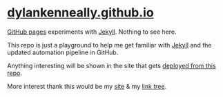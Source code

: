 <!--
add build status badge: https://docs.github.com/en/actions/monitoring-and-troubleshooting-workflows/adding-a-workflow-status-badge
    click it - go to build logs
 -->

# [dylankenneally.github.io](https://dylankenneally.github.io/)

[GitHub pages](https://docs.github.com/en/pages) experiments with  [Jekyll](https://jekyllrb.com/). Nothing to see here.

This repo is just a playground to help me get familiar with [Jekyll](https://jekyllrb.com/) and the updated automation pipeline in GitHub.

Anything interesting will be shown in the site that gets [deployed from this repo](https://dylankenneally.github.io/).

More interest thank this would be my [site](https://www.dylankenneally.com) & my [link tree](http://dylankenneally.com/).
